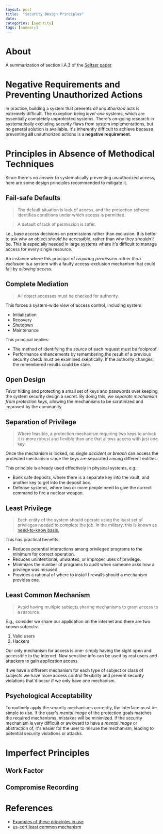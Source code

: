 ```yaml
---
layout: post
title:  "Security Design Principles"
date:   
categories: [security]
tags: [summary]
---
```

# About
A summarization of section I.A.3 of the [Seltzer paper](http://web.mit.edu/Saltzer/www/publications/protection/Basic.html).

# Negative Requirements and Preventing Unauthorized Actions
In practice, building a system that prevents _all unauthorized_ acts is extremely difficult. The exception being _level-one_ systems, which are essentially completely unprotected systems. There's on-going research in systematically excluding security flaws from system implementations, but no general solution is available. It's inherently difficult to achieve because preventing __all__ unauthorized actions is a __negative requirement__.

# Principles in Absence of Methodical Techniques
Since there's no answer to systematically preventing unauthorized access, here are some design principles recommended to mitigate it.

## Fail-safe Defaults
> The default situation is lack of access, and the protection scheme identifies conditions under which access is permitted.

> A default of lack of permission is safer.

I.e., base access decisions on permissions rather than exclusion. It is better to ask why an object _should be_ accessible, rather than why they _shouldn't_ be. This is especially needed in large systems where it's difficult to manage access for every single resource. 

An instance where this principal of _requiring permission rather than exclusion_ is a system with a faulty access-exclusion mechanism that could fail by _allowing access_. 

## Complete Mediation
> All object accesses must be checked for authority.

This forces a system-wide view of access control, including system:

* Initialization
* Recovery
* Shutdown
* Maintenance

This principal implies:

* The method of identifying the _source_ of each request must be foolproof.
* Performance enhancements by remembering the result of a previous security check must be examined skeptically. If the authority changes, the remembered results could be stale.

## Open Design
Favor hiding and protecting a small set of keys and passwords over keeping the system security design a secret. By doing this, we _separate mechanism from protection keys_, allowing the mechanisms to be scrutinized and improved by the community.

## Separation of Privilege
> Where feasible, a protection mechanism requiring two keys to unlock it is more robust and flexible than one that allows access with just one key.

Once the mechanism is locked, no _single accident or breach_ can access the protected mechanism since the keys are separated among different entities.

This principle is already used effectively in physical systems, e.g.:

* Bank safe deposits, where there is a separate key into the vault, and another key to get into the deposit box.
* Defense systems, where two or more people need to give the correct command to fire a nuclear weapon.

## Least Privilege
> Each entity of the system should operate using the least set of privileges needed to complete the job.
In the military, this is known as [need-to-know basis.](https://en.wikipedia.org/wiki/Need_to_know)

This has practical benefits:

* Reduces potential interactions among privileged programs to the minimum for correct operation.
* Reduces unintentional, unwanted, or improper uses of privilege.
* Minimizes the number of programs to audit when someone asks how a privilege was misused.  
* Provides a rational of where to install firewalls should a mechanism provides one.

## Least Common Mechanism
> Avoid having multiple subjects sharing mechanisms to grant access to a resource. 

E.g., consider we share our application on the internet and there are two known subjects:

1. Valid users
2. Hackers

Our only mechanism for access is one- simply having the sight open and accessible to the Internet. Now sensitive info can be used by real users and attackers to gain application access.

If we have a different mechanism for each type of subject or class of subjects we have more access control flexibility and prevent security violations that'd occur if we only have one mechanism.

## Psychological Acceptability
To routinely apply the security mechanisms correctly, the interface must be simple to use. If the user's _mental image_ of the protection goals matches the required mechanisms, mistakes will be minimized. If the security mechanism is very difficult or awkward to have a _mental image_ or abstraction of, it's easier for the user to misuse the mechanism, leading to potential security violations or attacks.

# Imperfect Principles

## Work Factor

## Compromise Recording

# References
* [Examples of these principles in use](http://www.informit.com/articles/article.aspx?p=30487&seqNum=2)
* [us-cert least common mechanism](https://www.us-cert.gov/bsi/articles/knowledge/principles/least-common-mechanism)